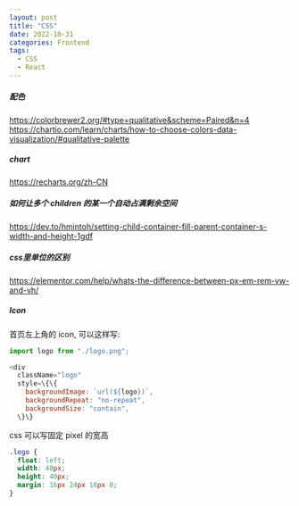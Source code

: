 ```yaml
---
layout: post
title: "CSS"
date: 2022-10-31
categories: Frontend
tags:
  - CSS
  - React
---
```


##### 配色

<https://colorbrewer2.org/#type=qualitative&scheme=Paired&n=4>  
<https://chartio.com/learn/charts/how-to-choose-colors-data-visualization/#qualitative-palette>

##### chart

<https://recharts.org/zh-CN>

##### 如何让多个 children 的某一个自动占满剩余空间

<https://dev.to/hmintoh/setting-child-container-fill-parent-container-s-width-and-height-1gdf>

##### css里单位的区别

<https://elementor.com/help/whats-the-difference-between-px-em-rem-vw-and-vh/>

##### Icon

首页左上角的 icon, 可以这样写:

```js
import logo from "./logo.png";

<div
  className="logo"
  style=\{\{
    backgroundImage: `url(${logo})`,
    backgroundRepeat: "no-repeat",
    backgroundSize: "contain",
  \}\}
```

css 可以写固定 pixel 的宽高

```css
.logo {
  float: left;
  width: 40px;
  height: 40px;
  margin: 16px 24px 16px 0;
}
```
